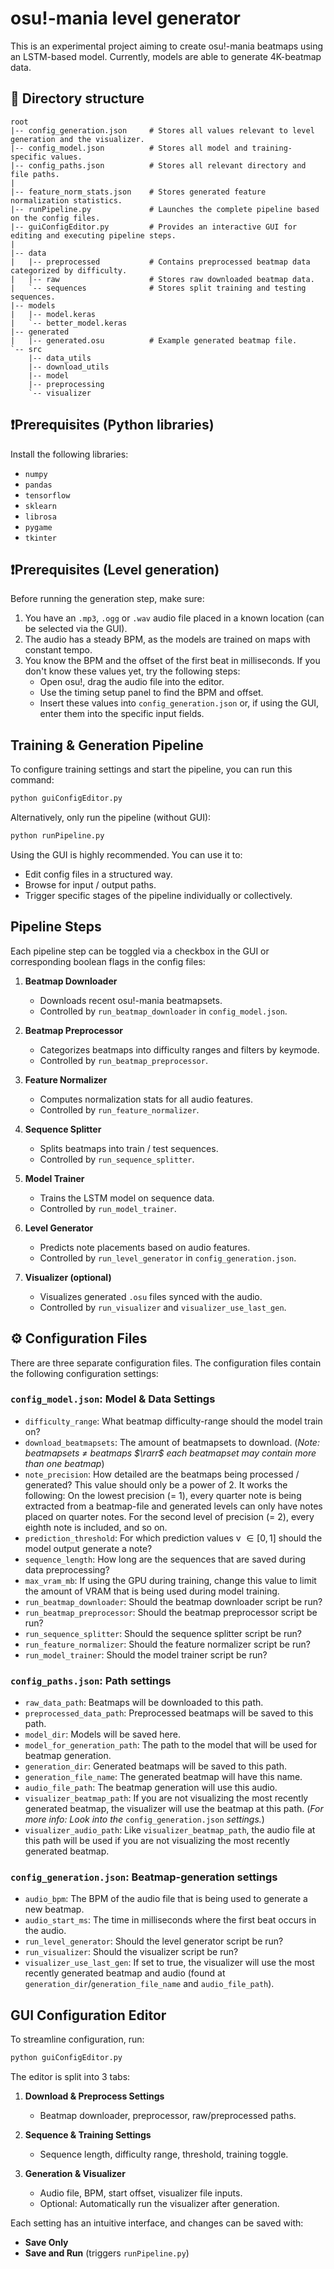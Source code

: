 # osu!-mania level generator

This is an experimental project aiming to create osu!-mania beatmaps using an LSTM-based model. Currently, models are able to generate 4K-beatmap data.


## 📁 Directory structure
```
root
|-- config_generation.json     # Stores all values relevant to level generation and the visualizer.
|-- config_model.json          # Stores all model and training-specific values.
|-- config_paths.json          # Stores all relevant directory and file paths.
|
|-- feature_norm_stats.json    # Stores generated feature normalization statistics.
|-- runPipeline.py             # Launches the complete pipeline based on the config files.
|-- guiConfigEditor.py         # Provides an interactive GUI for editing and executing pipeline steps.
|
|-- data
|   |-- preprocessed           # Contains preprocessed beatmap data categorized by difficulty.
|   |-- raw                    # Stores raw downloaded beatmap data.
|   `-- sequences              # Stores split training and testing sequences.
|-- models
|   |-- model.keras
|   `-- better_model.keras
|-- generated
|   |-- generated.osu          # Example generated beatmap file.
`-- src
    |-- data_utils
    |-- download_utils
    |-- model
    |-- preprocessing
    `-- visualizer
```


## ❗Prerequisites (Python libraries)
Install the following libraries:
- `numpy`
- `pandas`
- `tensorflow`
- `sklearn`
- `librosa`
- `pygame`
- `tkinter`


## ❗Prerequisites (Level generation)
Before running the generation step, make sure:
1. You have an `.mp3`, `.ogg` or `.wav` audio file placed in a known location (can be selected via the GUI).
2. The audio has a steady BPM, as the models are trained on maps with constant tempo.
3. You know the BPM and the offset of the first beat in milliseconds. If you don't know these values yet, try the following steps:
   - Open osu!, drag the audio file into the editor.
   - Use the timing setup panel to find the BPM and offset.
   - Insert these values into `config_generation.json` or, if using the GUI, enter them into the specific input fields.


## Training & Generation Pipeline
To configure training settings and start the pipeline, you can run this command:
```bash
python guiConfigEditor.py
```

Alternatively, only run the pipeline (without GUI):
```bash
python runPipeline.py
```

Using the GUI is highly recommended. You can use it to:
- Edit config files in a structured way.
- Browse for input / output paths.
- Trigger specific stages of the pipeline individually or collectively.


## Pipeline Steps
Each pipeline step can be toggled via a checkbox in the GUI or corresponding boolean flags in the config files:

1. **Beatmap Downloader**
   - Downloads recent osu!-mania beatmapsets.
   - Controlled by `run_beatmap_downloader` in `config_model.json`.

2. **Beatmap Preprocessor**
   - Categorizes beatmaps into difficulty ranges and filters by keymode.
   - Controlled by `run_beatmap_preprocessor`.

3. **Feature Normalizer**
   - Computes normalization stats for all audio features.
   - Controlled by `run_feature_normalizer`.

4. **Sequence Splitter**
   - Splits beatmaps into train / test sequences.
   - Controlled by `run_sequence_splitter`.

5. **Model Trainer**
   - Trains the LSTM model on sequence data.
   - Controlled by `run_model_trainer`.

6. **Level Generator**
   - Predicts note placements based on audio features.
   - Controlled by `run_level_generator` in `config_generation.json`.

7. **Visualizer (optional)**
   - Visualizes generated `.osu` files synced with the audio.
   - Controlled by `run_visualizer` and `visualizer_use_last_gen`.


## ⚙️ Configuration Files
There are three separate configuration files. The configuration files contain the following configuration settings: 

### `config_model.json`: Model & Data Settings
- `difficulty_range`: What beatmap difficulty-range should the model train on?
- `download_beatmapsets`: The amount of beatmapsets to download. (*Note: beatmapsets $\neq$ beatmaps $\rarr$ each beatmapset may contain more than one beatmap*)
- `note_precision`: How detailed are the beatmaps being processed / generated? This value should only be a power of 2. It works the following: On the lowest precision (= 1), every quarter note is being extracted from a beatmap-file and generated levels can only have notes placed on quarter notes. For the second level of precision (= 2), every eighth note is included, and so on.
- `prediction_threshold`: For which prediction values v $\in [0,1]$ should the model output generate a note?
- `sequence_length`: How long are the sequences that are saved during data preprocessing?
- `max_vram_mb`: If using the GPU during training, change this value to limit the amount of VRAM that is being used during model training.
- `run_beatmap_downloader`: Should the beatmap downloader script be run?
- `run_beatmap_preprocessor`: Should the beatmap preprocessor script be run?
- `run_sequence_splitter`: Should the sequence splitter script be run?
- `run_feature_normalizer`: Should the feature normalizer script be run?
- `run_model_trainer`: Should the model trainer script be run?

### `config_paths.json`: Path settings
- `raw_data_path`: Beatmaps will be downloaded to this path.
- `preprocessed_data_path`: Preprocessed beatmaps will be saved to this path.
- `model_dir`: Models will be saved here.
- `model_for_generation_path`: The path to the model that will be used for beatmap generation.
- `generation_dir`: Generated beatmaps will be saved to this path.
- `generation_file_name`: The generated beatmap will have this name.
- `audio_file_path`: The beatmap generation will use this audio.
- `visualizer_beatmap_path`: If you are not visualizing the most recently generated beatmap, the visualizer will use the beatmap at this path. (*For more info: Look into the* `config_generation.json` *settings.*)
- `visualizer_audio_path`: Like `visualizer_beatmap_path`, the audio file at this path will be used if you are not visualizing the most recently generated beatmap.

### `config_generation.json`: Beatmap-generation settings
- `audio_bpm`: The BPM of the audio file that is being used to generate a new beatmap.
- `audio_start_ms`: The time in milliseconds where the first beat occurs in the audio.
- `run_level_generator`: Should the level generator script be run?
- `run_visualizer`: Should the visualizer script be run?
- `visualizer_use_last_gen`: If set to true, the visualizer will use the most recently generated beatmap and audio (found at `generation_dir`/`generation_file_name` and `audio_file_path`).


## GUI Configuration Editor
To streamline configuration, run:

```bash
python guiConfigEditor.py
```

The editor is split into 3 tabs:

1. **Download & Preprocess Settings**
   - Beatmap downloader, preprocessor, raw/preprocessed paths.

2. **Sequence & Training Settings**
   - Sequence length, difficulty range, threshold, training toggle.

3. **Generation & Visualizer**
   - Audio file, BPM, start offset, visualizer file inputs.
   - Optional: Automatically run the visualizer after generation.

Each setting has an intuitive interface, and changes can be saved with:
- **Save Only**
- **Save and Run** (triggers `runPipeline.py`)
